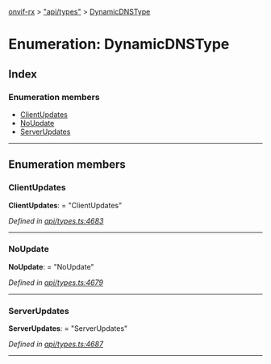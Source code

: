 [onvif-rx](../README.md) > ["api/types"](../modules/_api_types_.md) > [DynamicDNSType](../enums/_api_types_.dynamicdnstype.md)

# Enumeration: DynamicDNSType

## Index

### Enumeration members

* [ClientUpdates](_api_types_.dynamicdnstype.md#clientupdates)
* [NoUpdate](_api_types_.dynamicdnstype.md#noupdate)
* [ServerUpdates](_api_types_.dynamicdnstype.md#serverupdates)

---

## Enumeration members

<a id="clientupdates"></a>

###  ClientUpdates

**ClientUpdates**:  = "ClientUpdates"

*Defined in [api/types.ts:4683](https://github.com/patrickmichalina/onvif-rx/blob/1596479/src/api/types.ts#L4683)*

___
<a id="noupdate"></a>

###  NoUpdate

**NoUpdate**:  = "NoUpdate"

*Defined in [api/types.ts:4679](https://github.com/patrickmichalina/onvif-rx/blob/1596479/src/api/types.ts#L4679)*

___
<a id="serverupdates"></a>

###  ServerUpdates

**ServerUpdates**:  = "ServerUpdates"

*Defined in [api/types.ts:4687](https://github.com/patrickmichalina/onvif-rx/blob/1596479/src/api/types.ts#L4687)*

___


